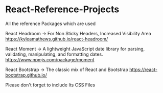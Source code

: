 # React-Reference-Projects
All the reference Packages which are used

React Headroom ->
For Non Sticky Headers, Increased Visibility Area
https://kyleamathews.github.io/react-headroom/ 

React Moment ->
A lightweight JavaScript date library for parsing, validating, manipulating, and formatting dates.
https://www.npmjs.com/package/moment

React Bootstrap ->
The classic mix of React and Bootstrap
https://react-bootstrap.github.io/

Please don't forget to include Its CSS Files
